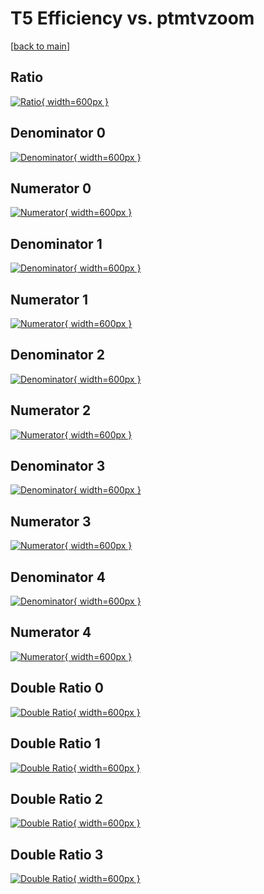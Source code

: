 # T5 Efficiency vs. ptmtvzoom

[[back to main](./)]



## Ratio

[![Ratio](../mtv/var/T5_vtr_321_1_eff_ptmtvzoom.png){ width=600px }](../mtv/var/T5_vtr_321_1_eff_ptmtvzoom.pdf)

## Denominator 0

[![Denominator](../mtv/den/T5_vtr_321_1_eff_ptmtvzoom_den0.png){ width=600px }](../mtv/den/T5_vtr_321_1_eff_ptmtvzoom_den0.pdf)

## Numerator 0

[![Numerator](../mtv/num/T5_vtr_321_1_eff_ptmtvzoom_num0.png){ width=600px }](../mtv/num/T5_vtr_321_1_eff_ptmtvzoom_num0.pdf)

## Denominator 1

[![Denominator](../mtv/den/T5_vtr_321_1_eff_ptmtvzoom_den1.png){ width=600px }](../mtv/den/T5_vtr_321_1_eff_ptmtvzoom_den1.pdf)

## Numerator 1

[![Numerator](../mtv/num/T5_vtr_321_1_eff_ptmtvzoom_num1.png){ width=600px }](../mtv/num/T5_vtr_321_1_eff_ptmtvzoom_num1.pdf)

## Denominator 2

[![Denominator](../mtv/den/T5_vtr_321_1_eff_ptmtvzoom_den2.png){ width=600px }](../mtv/den/T5_vtr_321_1_eff_ptmtvzoom_den2.pdf)

## Numerator 2

[![Numerator](../mtv/num/T5_vtr_321_1_eff_ptmtvzoom_num2.png){ width=600px }](../mtv/num/T5_vtr_321_1_eff_ptmtvzoom_num2.pdf)

## Denominator 3

[![Denominator](../mtv/den/T5_vtr_321_1_eff_ptmtvzoom_den3.png){ width=600px }](../mtv/den/T5_vtr_321_1_eff_ptmtvzoom_den3.pdf)

## Numerator 3

[![Numerator](../mtv/num/T5_vtr_321_1_eff_ptmtvzoom_num3.png){ width=600px }](../mtv/num/T5_vtr_321_1_eff_ptmtvzoom_num3.pdf)

## Denominator 4

[![Denominator](../mtv/den/T5_vtr_321_1_eff_ptmtvzoom_den4.png){ width=600px }](../mtv/den/T5_vtr_321_1_eff_ptmtvzoom_den4.pdf)

## Numerator 4

[![Numerator](../mtv/num/T5_vtr_321_1_eff_ptmtvzoom_num4.png){ width=600px }](../mtv/num/T5_vtr_321_1_eff_ptmtvzoom_num4.pdf)

## Double Ratio 0

[![Double Ratio](../mtv/ratio/T5_vtr_321_1_eff_ptmtvzoom_ratio0.png){ width=600px }](../mtv/ratio/T5_vtr_321_1_eff_ptmtvzoom_ratio0.pdf)

## Double Ratio 1

[![Double Ratio](../mtv/ratio/T5_vtr_321_1_eff_ptmtvzoom_ratio1.png){ width=600px }](../mtv/ratio/T5_vtr_321_1_eff_ptmtvzoom_ratio1.pdf)

## Double Ratio 2

[![Double Ratio](../mtv/ratio/T5_vtr_321_1_eff_ptmtvzoom_ratio2.png){ width=600px }](../mtv/ratio/T5_vtr_321_1_eff_ptmtvzoom_ratio2.pdf)

## Double Ratio 3

[![Double Ratio](../mtv/ratio/T5_vtr_321_1_eff_ptmtvzoom_ratio3.png){ width=600px }](../mtv/ratio/T5_vtr_321_1_eff_ptmtvzoom_ratio3.pdf)

